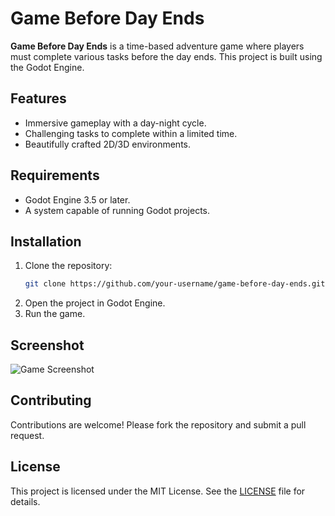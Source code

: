 # Game Before Day Ends

**Game Before Day Ends** is a time-based adventure game where players must complete various tasks before the day ends. This project is built using the Godot Engine.

## Features
- Immersive gameplay with a day-night cycle.
- Challenging tasks to complete within a limited time.
- Beautifully crafted 2D/3D environments.

## Requirements
- Godot Engine 3.5 or later.
- A system capable of running Godot projects.

## Installation
1. Clone the repository:
    ```bash
    git clone https://github.com/your-username/game-before-day-ends.git
    ```
2. Open the project in Godot Engine.
3. Run the game.

## Screenshot
![Game Screenshot](assets/screenshot.jpg)

## Contributing
Contributions are welcome! Please fork the repository and submit a pull request.

## License
This project is licensed under the MIT License. See the [LICENSE](LICENSE) file for details.